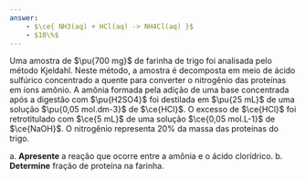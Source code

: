 ```yaml
---
answer:
    - $\ce{ NH3(aq) + HCl(aq) -> NH4Cl(aq) }$
    - $10\%$
---
```



Uma amostra de $\pu{700 mg}$ de farinha de trigo foi analisada pelo método Kjeldahl. Neste método, a amostra é decomposta em meio de ácido sulfúrico concentrado a quente para converter o nitrogênio das proteínas em íons amônio. A amônia formada pela adição de uma base concentrada após a digestão com $\pu{H2SO4}$ foi destilada em $\pu{25 mL}$ de uma solução $\pu{0,05 mol.dm-3}$ de $\ce{HCl}$. O excesso de $\ce{HCl}$ foi retrotitulado com $\ce{5 mL}$ de uma solução $\ce{0,05 mol.L-1}$ de $\ce{NaOH}$. O nitrogênio representa $20\%$ da massa das proteínas do trigo.

a. **Apresente** a reação que ocorre entre a amônia e o ácido clorídrico.
b. **Determine** fração de proteína na farinha.
